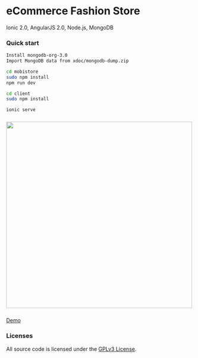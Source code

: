 # eCommerce Fashion Store

Ionic 2.0, AngularJS 2.0, Node.js, MongoDB

### Quick start
```bash
Install mongodb-org-3.0
Import MongoDB data from xdoc/mongodb-dump.zip

cd mobistore
sudo npm install
npm run dev

cd client
sudo npm install

ionic serve
```

<img src="http://101.200.189.57:13333/img/demo.png" height="500px" style="margin: 10px auto;">

<a href="http://101.200.189.57:13333" target="_blank">Demo</a>

### Licenses

All source code is licensed under the [GPLv3 License](LICENSE.md).

